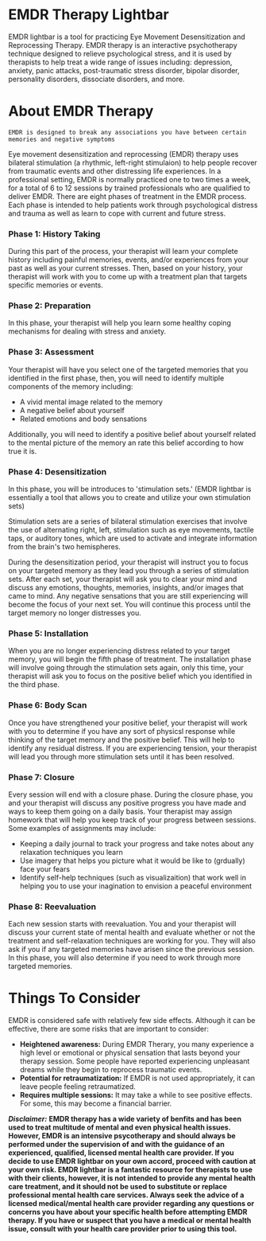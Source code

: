 # EMDR Therapy Lightbar

EMDR lightbar is a tool for practicing Eye Movement Desensitization and Reprocessing Therapy. EMDR therapy is an interactive psychotherapy technique designed to relieve psychological stress, and it is used by therapists to help treat a wide range of  issues including: depression, anxiety, panic attacks, post-traumatic stress disorder, bipolar disorder, personality disorders, dissociate disorders, and more.

# About EMDR Therapy
`EMDR is designed to break any associations you have between certain memories and negative symptoms`

Eye movement desensitization and reprocessing (EMDR) therapy uses bilateral stimulation (a rhythmic, left-right stimulaion) to help people recover from traumatic events and other distressing life experiences. In a professional setting, EMDR is normally practiced one to two times a week, for a total of 6 to 12 sessions by trained professionals who are qualified to deliver EMDR. There are eight phases of treatment in the EMDR process. Each phase is intended to help patients work through psychological distress and trauma as well as learn to cope with current and future stress.

### Phase 1: History Taking
During this part of the process, your therapist will learn your complete history including painful memories, events, and/or experiences from your past as well as your current stresses. Then, based on your history, your therapist will work with you to come up with a treatment plan that targets specific memories or events.

### Phase 2: Preparation
In this phase, your therapist will help you learn some healthy coping mechanisms for dealing with stress and anxiety.

### Phase 3: Assessment
Your therapist will have you select one of the targeted memories that you identified in the first phase, then, you will need to identify multiple components of the memory including:

* A vivid mental image related to the memory
* A negative belief about yourself
* Related emotions and body sensations

Additionally, you will need to identify a positive belief about yourself related to the mental picture of the memory an rate this belief according to how true it is.

### Phase 4: Desensitization
In this phase, you will be introduces to 'stimulation sets.' (EMDR lightbar is essentially a tool that allows you to create and utilize your own stimulation sets)

Stimulation sets are a series of bilateral stimulation exercises that involve the use of alternating right, left, stimulation such as eye movements, tactile taps, or auditory tones, which are used to activate and integrate information from the brain's two hemispheres.

During the desensitization period, your therapist will instruct you to focus on your targeted memory as they lead you through a series of stimulation sets. After each set, your therapist will ask you to clear your mind and discuss any emotions, thoughts, memories, insights, and/or images that came to mind. Any negative sensations that you are still experiencing will become the focus of your next set. You will continue this process until the target memory no longer distresses you.


### Phase 5: Installation
When you are no longer experiencing distress related to your target memory, you will begin the fifth phase of treatment. The installation phase will involve going through the stimulation sets again, only this time, your therapist will ask you to focus on the positive belief which you identified in the third phase. 

 ### Phase 6: Body Scan
 Once you have strengthened your positive belief, your therapist will work with you to determine if you have any sort of physicsl response while thinking of the target memory and the positive belief. This will help to identify any residual distress. If you are experiencing tension, your therapist will lead you through more stimulation sets until it has been resolved.
 
 ### Phase 7: Closure
 Every session will end with a closure phase. During the closure phase, you and your therapist will discuss any positive progress you have made and ways to keep them going on a daily basis. Your therapist may assign homework that will help you keep track of your progress between sessions. Some examples of assignments may include:
 
 * Keeping a daily journal to track your progress and take notes about any relaxation techniques you learn
 * Use imagery that helps you picture what it would be like to (grdually) face your fears
 * Identify self-help techniques (such as visualizaition) that work well in helping you to use your inagination to envision a peaceful environment

### Phase 8: Reevaluation
Each new session starts with reevaluation. You and your therapist will discuss your current state of mental health and evaluate whether or not the treatment and self-relaxation techniques are working for you. They will also ask if you if any targeted memories have arisen since the previous session. In this phase, you will also determine if you need to work through more targeted memories.
 
 
 # Things To Consider 
EMDR is considered safe with relatively few side effects. Although it can be effective, there are some risks that are important to consider:

 * **Heightened awareness:** During EMDR Therary, you many experience a high level or emotional or physical sensation that lasts beyond your therapy session. Some people have reported experiencing unpleasant dreams while they begin to reprocess traumatic events. 
* **Potential for retraumatization:** If EMDR is not used appropriately, it can leave people feeling retraumatized.
* **Requires multiple sessions:** It may take a while to see positive effects. For some, this may become a financial barrier.

***Disclaimer:***
 **EMDR therapy has a wide variety of benfits and has been used to treat multitude of mental and even physical health issues. However, EMDR is an intensive psycotherapy and should always be performed under the supervision of and with the guidance of an experienced, qualified, licensed mental health care provider. If you decide to use EMDR lightbar on your own accord, proceed with caution at your own risk. EMDR lightbar is a fantastic resource for therapists to use with their clients, however, it is not intended to provide any mental health care treatment, and it should not be used to substitute or replace professional mental health care services. Always seek the advice of a licensed medical/mental health care provider regarding any questions or concerns you have about your specific health before attempting EMDR therapy. If you have or suspect that you have a medical or mental health issue, consult with your health care provider prior to using this tool.**
 
 
